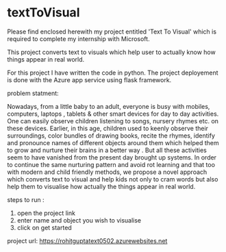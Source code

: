 # textToVisual

Please find enclosed herewith my project entitled 'Text To Visual' which is required to complete my internship with Microsoft. 
    
This project converts text to visuals which help user to actually know how things appear in real world. 

For this project I have written the code in python. The project deployement is done with the Azure app service using flask framework.


problem statment:

Nowadays, from a little baby to an adult, everyone is busy with mobiles, computers, laptops , tablets & other smart devices for day to day activities. One can easily observe children listening to songs, nursery rhymes etc. on these devices. Earlier, in this age, children used to keenly observe their surroundings, color bundles of drawing books, recite the rhymes, identify and pronounce names of different objects around them which helped them to grow and nurture their brains in a better way . But all these activities seem to have vanished from the present day brought up systems. In order to continue the same nurturing pattern and avoid rot learning and that too with modern and child friendly methods, we propose a novel approach which converts text to visual and help kids not only to cram words but also help them to visualise how actually the things appear in real world.

steps to run :
1. open the project link
2. enter name and object you wish to visualise
3. click on get started 


project url:
https://rohitguptatext0502.azurewebsites.net


